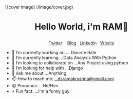 ! [cover image] (/image/cover.jpg)
<h1><b><p align ="center"> Hello World, i'm RAM👋 </p></b></h1>

<p align = "center">
  <a href = "https://twitter.com/hey_rama_"> Twitter</a> &nbsp;&nbsp;
  <a href = "https://dev.to/ramakm"> Blog</a>&nbsp;&nbsp;
  <a href = "https://www.linkedin.com/in/ramakrushna-mohapatra-433567a4/">Linkedin</a>&nbsp;&nbsp;
  <a href = "https://ramakm.github.io">Wbsite</a>
 </p>
 
- 🔭 I’m currently working on ... Divorce Rate 
- 🌱 I’m currently learning ...Data Analysis With Python
- 👯 I’m looking to collaborate on ...Any Project using python
- 🤔 I’m looking for help with ...Django
- 💬 Ask me about ...Anything
- 📫 How to reach me: ...itsramakrushna@gmail.com
- 😄 Pronouns: ...He/Him
- ⚡ Fun fact: ...I'm a funny guy
